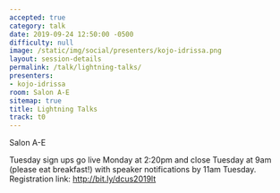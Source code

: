 ```yaml
---
accepted: true
category: talk
date: 2019-09-24 12:50:00 -0500
difficulty: null
image: /static/img/social/presenters/kojo-idrissa.png
layout: session-details
permalink: /talk/lightning-talks/
presenters:
- kojo-idrissa
room: Salon A-E
sitemap: true
title: Lightning Talks
track: t0
---
```


Salon A-E

Tuesday sign ups go live Monday at 2:20pm and close Tuesday at 9am (please eat breakfast!) with speaker notifications by 11am Tuesday. Registration link: http://bit.ly/dcus2019lt
